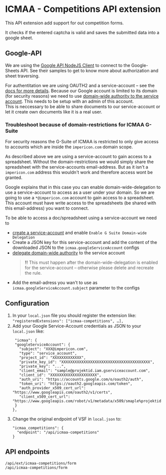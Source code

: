 # ICMAA - Competitions API extension

This API extension add support for out competition forms.

It checks if the entered captcha is valid and saves the submitted data into a google sheet.

## Google-API

We are using the [Google API NodeJS Client](https://github.com/googleapis/google-api-nodejs-client) to connect to the Google-Sheets API.
See their samples to get to know more about authorization and sheet traversing.

For authentitation we are using OAUTH2 and  a service-account – see the [docs for more details](https://cloud.google.com/iam/docs/service-accounts?hl=de). Because our Google account is limited to its domain (for security reasons) we need to use [domain-wide authority to the service account](https://developers.google.com/identity/protocols/OAuth2ServiceAccount#delegatingauthority). This needs to be setup with an admin of this account.  
This is neccessary to be able to share documents to our service-account or let it create own documents like it is a real user.

### Troubleshoot because of domain-restrictions for ICMAA G-Suite

For security reasons the G-Suite of ICMAA is restricted to only give access to accounts which are inside the `impericon.com` domain scope.

As described above we are using a service-account to gain access to a spreadsheet. Without the domain-restrictions we would simply share the spreadsheet with the service-accounts email-address. But as it isn't a `impericon.com` address this wouldn't work and therefore access wont be granted.

Google explains that in this case you can enable domain-wide-delegation to use a service-account to access as a user under your domain. So we are going to use a `*@impericon.com` account to gain access to a spreadsheet. This account must have write access to the spreadsheets (be shared with this email-address) you want to connect.

To be able to access a doc/spreadsheet using a service-account we need to
* [create a service-account](https://developers.google.com/identity/protocols/oauth2/service-account#creatinganaccount) and enable `Enable G Suite Domain-wide Delegation`
* Create a JSON key for this service-account and add the content of the downloaded JSON to the `icmaa.googleServiceAccount` configs
* [delegate domain-wide authority](https://developers.google.com/identity/protocols/oauth2/service-account#delegatingauthority)  to the service account
  > **!!** This must happen after the domain-wide-delegation is enabled for the service-account – otherwise please delete and recreate the rule.
* Add the email-adress you wan't to use as `icmaa.googleServiceAccount.subject` parameter to the configs

## Configuration

1. In your `local.json` file you should register the extension like:
   `"registeredExtensions": ["icmaa-competitions", …],`
2. Add your Google Service-Account credentials as JSON to your `local.json` like:
   ```
    "icmaa": {
    "googleServiceAccount": {
      "subject": "XXX@impericon.com",
      "type": "service_account",
      "project_id": "XXXXXXXXXXXXX",
      "private_key_id": "XXXXXXXXXXXXXXXXXXXXXXXXXXXXXXXXXXXXXXXX",
      "private_key": "...",
      "client_email": "sample@projektid.iam.gserviceaccount.com",
      "client_id": "XXXXXXXXXXXXXXXXXXXXX",
      "auth_uri": "https://accounts.google.com/o/oauth2/auth",
      "token_uri": "https://oauth2.googleapis.com/token",
      "auth_provider_x509_cert_url": "https://www.googleapis.com/oauth2/v1/certs",
      "client_x509_cert_url": "https://www.googleapis.com/robot/v1/metadata/x509/smaple%projektid.iam.gserviceaccount.com"
    }
   },
   ```
3. Change the original endpoint of VSF in `local.json` to:
   ```
   "icmaa_competitions": {
     "endpoint": "/api/icmaa-competitions"
   }
   ```

## API endpoints
```
/api/ext/icmaa-competitions/form
/api/icmaa-competitions/form
```
